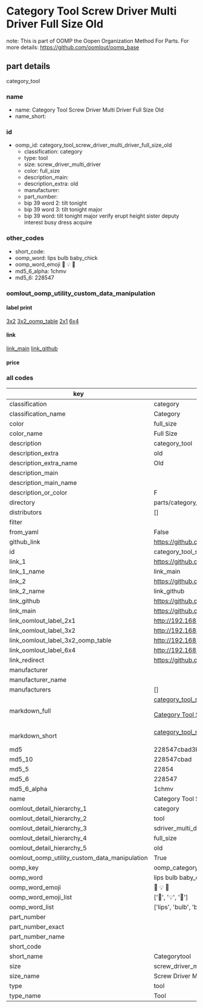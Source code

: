 # Category Tool Screw Driver Multi Driver Full Size Old  

note: This is part of OOMP the Oopen Organization Method For Parts. For more details: https://github.com/oomlout/oomp_base

##  part details
  



category_tool



### name
* name: Category Tool Screw Driver Multi Driver Full Size Old
* name_short: 
### id
* oomp_id: category_tool_screw_driver_multi_driver_full_size_old
  * classification: category
  * type: tool
  * size: screw_driver_multi_driver
  * color: full_size
  * description_main: 
  * description_extra: old
  * manufacturer: 
  * part_number: 
  * bip 39 word 2: tilt tonight
  * bip 39 word 3: tilt tonight major
  * bip 39 word: tilt tonight major verify erupt height sister deputy interest busy dress acquire

### other_codes
* short_code: 
* oomp_word: lips bulb baby_chick
* oomp_word_emoji :lips: :bulb: :baby_chick:
* md5_6_alpha: 1chmv
* md5_6: 228547






### oomlout_oomp_utility_custom_data_manipulation
#### label print
[3x2](http://192.168.1.245:1112/?label=oomp%201chmv)
[3x2_oomp_table](http://192.168.1.108:1112/?label=oomp%201chmv)
[2x1](http://192.168.1.242:1112/?label=oomp%201chmv)
[6x4](http://192.168.1.55:1112/?label=oomp%201chmv)    

#### link

[link_main](https://github.com/oomlout/oomlout_oomp_version_1_messy/tree/main/parts/category_tool_screw_driver_multi_driver_full_size_old) [link_github](https://github.com/oomlout/oomlout_oomp_version_1_messy/tree/main/parts/category_tool_screw_driver_multi_driver_full_size_old)                             

#### price







### all codes 
| key | value |  
| --- | --- |  
| classification | category |  
| classification_name | Category |  
| color | full_size |  
| color_name | Full Size |  
| description | category_tool |  
| description_extra | old |  
| description_extra_name | Old |  
| description_main |  |  
| description_main_name |  |  
| description_or_color | F  |  
| directory | parts/category_tool_screw_driver_multi_driver_full_size_old |  
| distributors | [] |  
| filter |  |  
| from_yaml | False |  
| github_link | https://github.com/oomlout/oomlout_oomp_part_src/tree/main/parts/category_tool_screw_driver_multi_driver_full_size_old |  
| id | category_tool_screw_driver_multi_driver_full_size_old |  
| link_1 | https://github.com/oomlout/oomlout_oomp_version_1_messy/tree/main/parts/category_tool_screw_driver_multi_driver_full_size_old |  
| link_1_name | link_main |  
| link_2 | https://github.com/oomlout/oomlout_oomp_version_1_messy/tree/main/parts/category_tool_screw_driver_multi_driver_full_size_old |  
| link_2_name | link_github |  
| link_github | https://github.com/oomlout/oomlout_oomp_version_1_messy/tree/main/parts/category_tool_screw_driver_multi_driver_full_size_old |  
| link_main | https://github.com/oomlout/oomlout_oomp_version_1_messy/tree/main/parts/category_tool_screw_driver_multi_driver_full_size_old |  
| link_oomlout_label_2x1 | http://192.168.1.242:1112/?label=oomp%201chmv |  
| link_oomlout_label_3x2 | http://192.168.1.245:1112/?label=oomp%201chmv |  
| link_oomlout_label_3x2_oomp_table | http://192.168.1.108:1112/?label=oomp%201chmv |  
| link_oomlout_label_6x4 | http://192.168.1.55:1112/?label=oomp%201chmv |  
| link_redirect | https://github.com/oomlout/oomlout_oomp_version_1_messy/tree/main/parts/category_tool_screw_driver_multi_driver_full_size_old |  
| manufacturer |  |  
| manufacturer_name |  |  
| manufacturers | [] |  
| markdown_full | [category_tool_screw_driver_multi_driver_full_size_old](none)<br>[](none)<br>[Category Tool Screw Driver Multi Driver Full Size Old](none)<br><br> |  
| markdown_short | [category_tool_screw_driver_multi_driver_full_size_old](none)<br><br> |  
| md5 | 228547cbad3b5931aaa67f2b0cf92710 |  
| md5_10 | 228547cbad |  
| md5_5 | 22854 |  
| md5_6 | 228547 |  
| md5_6_alpha | 1chmv |  
| name | Category Tool Screw Driver Multi Driver Full Size Old |  
| oomlout_detail_hierarchy_1 | category |  
| oomlout_detail_hierarchy_2 | tool |  
| oomlout_detail_hierarchy_3 | sdriver_multi_driver |  
| oomlout_detail_hierarchy_4 | full_size |  
| oomlout_detail_hierarchy_5 | old |  
| oomlout_oomp_utility_custom_data_manipulation | True |  
| oomp_key | oomp_category_tool_screw_driver_multi_driver_full_size_old |  
| oomp_word | lips bulb baby_chick |  
| oomp_word_emoji | :lips: :bulb: :baby_chick: |  
| oomp_word_emoji_list | [':lips:', ':bulb:', ':baby_chick:'] |  
| oomp_word_list | ['lips', 'bulb', 'baby_chick'] |  
| part_number |  |  
| part_number_exact |  |  
| part_number_name |  |  
| short_code |  |  
| short_name | Categorytool |  
| size | screw_driver_multi_driver |  
| size_name | Screw Driver Multi Driver |  
| type | tool |  
| type_name | Tool |  

